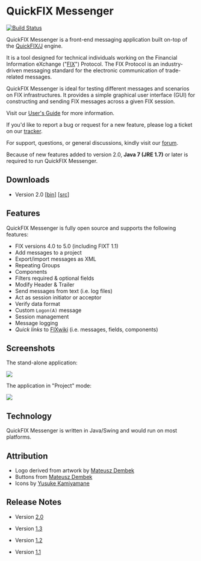 # QuickFIX Messenger
[![Build Status](https://travis-ci.org/jramoyo/quickfix-messenger.png?branch=master)](https://travis-ci.org/jramoyo/quickfix-messenger)

QuickFIX Messenger is a front-end messaging application built on-top of the [QuickFIX/J](http://www.quickfixj.org) engine.

It is a tool designed for technical individuals working on the Financial Information eXchange ("[FIX](http://fixprotocol.org/)") Protocol. The FIX Protocol is an industry-driven messaging standard for the electronic communication of trade-related messages.

QuickFIX Messenger is ideal for testing different messages and scenarios on FIX infrastructures. It provides a simple graphical user interface (GUI) for constructing and sending FIX messages across a given FIX session.

Visit our [User's Guide](https://github.com/jramoyo/quickfix-messenger/wiki/User's-Guide) for more information.

If you'd like to report a bug or request for a new feature, please log a ticket on our [tracker](https://github.com/jramoyo/quickfix-messenger/issues).

For support, questions, or general discussions, kindly visit our [forum](https://groups.google.com/forum/?fromgroups#!forum/quickfix-messenger-discuss).

Because of new features added to version 2.0, **Java 7 (JRE 1.7)** or later is required to run QuickFIX Messenger. 

## Downloads
  * Version 2.0 [[bin](https://code.google.com/p/quickfix-messenger/downloads/detail?name=qfix-messenger-2.0-bin.zip)] [[src](https://code.google.com/p/quickfix-messenger/downloads/detail?name=qfix-messenger-2.0-src.zip)]

## Features
QuickFIX Messenger is fully open source and supports the following features:
  * FIX versions 4.0 to 5.0 (including FIXT 1.1)
  * Add messages to a project
  * Export/import messages as XML
  * Repeating Groups
  * Components
  * Filters required & optional fields
  * Modify Header & Trailer
  * Send messages from text (i.e. log files)
  * Act as session initiator or acceptor
  * Verify data format
  * Custom `Logon(A)` message
  * Session management
  * Message logging
  * _Quick links_ to [FIXwiki](http://fixwiki.org/) (i.e. messages, fields, components)

## Screenshots
The stand-alone application:

![](http://quickfix-messenger.googlecode.com/svn/images/2_0/main.png)

The application in "Project" mode:

![](http://quickfix-messenger.googlecode.com/svn/images/2_0/project-view.png)

## Technology
QuickFIX Messenger is written in Java/Swing and would run on most platforms.

## Attribution
  * Logo derived from artwork by [Mateusz Dembek](http://dembsky.deviantart.com)
  * Buttons from [Mateusz Dembek](http://dembsky.deviantart.com)
  * Icons by [Yusuke Kamiyamane](http://p.yusukekamiyamane.com)

## Release Notes
  * Version [2.0](http://code.google.com/p/quickfix-messenger/issues/list?can=1&q=milestone=Release2.0&sort=status+priority&colspec=ID%20Type%20Status%20Priority%20Milestone%20Owner%20Summary)

  * Version [1.3](http://code.google.com/p/quickfix-messenger/issues/list?can=1&q=milestone=Release1.3&sort=priority&colspec=ID%20Type%20Status%20Priority%20Milestone%20Owner%20Summary)

  * Version [1.2](http://code.google.com/p/quickfix-messenger/issues/list?can=1&q=milestone=Release1.2&sort=priority&colspec=ID%20Type%20Status%20Priority%20Milestone%20Owner%20Summary)

  * Version [1.1](http://code.google.com/p/quickfix-messenger/issues/list?can=1&q=milestone=Release1.1&sort=priority&colspec=ID%20Type%20Status%20Priority%20Milestone%20Owner%20Summary)
